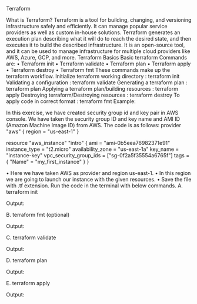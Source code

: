 Terraform

What is Terraform?
Terraform is a tool for building, changing, and versioning infrastructure safely and efficiently. It can manage popular service providers as well as custom in-house solutions. Terraform generates an execution plan describing what it will do to reach the desired state, and then executes it to build the described infrastructure. It is an open-source tool, and it can be used to manage infrastructure for multiple cloud providers like AWS, Azure, GCP, and more.
Terraform Basics
Basic terraform Commands are:
•	Terraform init
•	Terraform validate
•	Terraform plan
•	Terraform apply
•	Terraform destroy
•	Terraform fmt
These commands make up the terraform workflow.
Initialize terraform working directory		: terraform init
Validating a configuration			: terraform validate
Generating a terraform plan			: terraform plan
Applying a terraform plan/building resources	: terraform apply
Destroying terraform/Destroying resources	: terraform destroy
To apply code in correct format			: terraform fmt
Example:
 
In this exercise, we have created security group id and key pair in AWS console.
We have taken the security group ID and key name and AMI ID (Amazon Machine Image ID) from AWS.
The code is as follows:
provider "aws" {
    region = "us-east-1"
}

resource "aws_instance" "intro" {
    ami = "ami-0b5eea76982371e91"
    instance_type = "t2.micro"
    availability_zone = "us-east-1a"
    key_name = "instance-key"
    vpc_security_group_ids = ["sg-0f2a5f35554a6765f"]
    tags = {
      "Name" = "my_first_instance"
    }
}

•	Here we have taken AWS as provider and region us-east-1.
•	In this region we are going to launch our instance with the given resources.
•	Save the file with .tf extension.
Run the code in the terminal with below commands.
A.	terraform init 

Output:
 


B.	terraform fmt (optional)

Output:
 

C.	terraform validate

Output:
 

D.	terraform plan

Output:
 

E.	terraform apply

Output:
 

